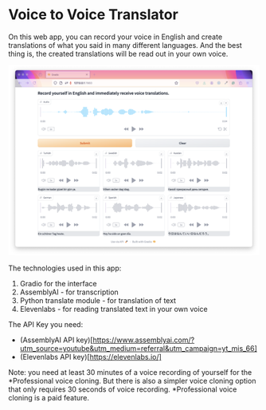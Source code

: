 # Voice to Voice Translator

On this web app, you can record your voice in English and create translations of what you said in many different languages. And the best thing is, the created translations will be read out in your own voice.

![a screenshot of the interface](ss.png)

The technologies used in this app:
1. Gradio for the interface
2. AssemblyAI - for transcription
3. Python translate module - for translation of text
4. Elevenlabs - for reading translated text in your own voice

The API Key you need:
* (AssemblyAI API key)[https://www.assemblyai.com/?utm_source=youtube&utm_medium=referral&utm_campaign=yt_mis_66]
* (Elevenlabs API key)[https://elevenlabs.io/]

Note: you need at least 30 minutes of a voice recording of yourself for the *Professional voice cloning. But there is also a simpler voice cloning option that only requires 30 seconds of voice recording.
*Professional voice cloning is a paid feature.
